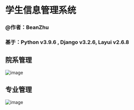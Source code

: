 # 学生信息管理系统 
  ### @作者：BeanZhu
  ### 基于：Python v3.9.6 , Django v3.2.6, Layui v2.6.8

## 院系管理
![image](https://user-images.githubusercontent.com/26055479/130477801-7e952f35-90fe-44e6-8b46-259365ce47de.png)

## 专业管理
![image](https://user-images.githubusercontent.com/26055479/131522444-78fd9d76-6dba-45fc-9b62-532daffc488c.png)





